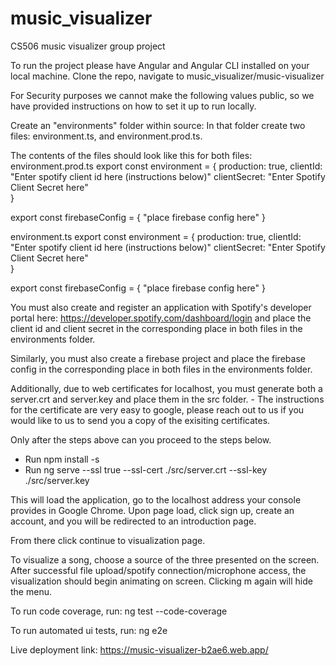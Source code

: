 # music_visualizer
CS506 music visualizer group project

To run the project please have Angular and Angular CLI installed on your local machine.
Clone the repo, navigate to music_visualizer/music-visualizer

For Security purposes we cannot make the following values public, so we have provided instructions on how to set it up to run locally.

Create an "environments" folder within source:
In that folder create two files: environment.ts, and environment.prod.ts.

The contents of the files should look like this for both files:
environment.prod.ts
export const environment = {
    production: true,
    clientId: "Enter spotify client id here (instructions below)"
    clientSecret: "Enter Spotify Client Secret here"   
}

export const firebaseConfig = {
 "place firebase config here"
}

environment.ts
export const environment = {
    production: true,
    clientId: "Enter spotify client id here (instructions below)"
    clientSecret: "Enter Spotify Client Secret here"   
}

export const firebaseConfig = {
 "place firebase config here"
}

You must also create and register an application with Spotify's developer portal here: https://developer.spotify.com/dashboard/login and place the client id and client secret in the corresponding place in both files in the environments folder. 

Similarly, you must also create a firebase project and place the firebase config in the corresponding place in both files in the environments folder. 

Additionally, due to web certificates for localhost, you must generate both a server.crt and server.key and place them in the src folder.
     - The instructions for the certificate are very easy to google, please reach out to us if you would like to us to send you a copy of the exisiting certificates.

Only after the steps above can you proceed to the steps below. 

- Run npm install -s
- Run ng serve --ssl true --ssl-cert ./src/server.crt --ssl-key ./src/server.key

This will load the application, go to the localhost address your console provides in Google Chrome.
Upon page load, click sign up, create an account, and you will be redirected to an introduction page.

From there click continue to visualization page.

To visualize a song, choose a source of the three presented on the screen.
After successful file upload/spotify connection/microphone access, the visualization should begin animating on screen.
Clicking m again will hide the menu. 

To run code coverage, run:
ng test --code-coverage

To run automated ui tests, run:
ng e2e

Live deployment link:
 https://music-visualizer-b2ae6.web.app/

